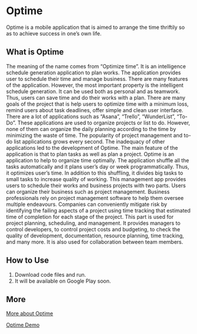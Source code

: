 # Optime
Optime is a mobile application that is aimed to arrange the time thriftily so as to achieve success in one’s own life.


## What is Optime
The meaning of the name comes from “Optimize time”. It is an intelligence schedule generation application to plan works. The application provides user to schedule their time and manage business. There are many features of the application. However, the most important property is the intelligent schedule generation. It can be used both as personal and as teamwork. Thus, users can save time and do their works with a plan. There are many goals of the project that is help users to optimize time with a minimum loss, remind users about task deadlines, offer simple and clean user interface. There are a lot of applications such as “Asana”, “Trello”, “WunderList”, “To-Do”. These applications are used to organize projects or list to do. However, none of them can organize the daily planning according to the time by minimizing the waste of time. The popularity of project management and to-do list applications grows every second. The inadequacy of other applications led to the development of Optime. 
The main feature of the application is that to plan tasks as well as plan a project. Optime is an application to help to organize time optimally. The application shuffle all the tasks automatically and it plans user’s day or week programmatically. Thus, it optimizes user’s time. In addition to this shuffling, it divides big tasks to small tasks to increase quality of working. 
This management app provides users to schedule their works and business projects with two parts. Users can organize their business such as project management. Business professionals rely on project management software to help them oversee multiple endeavours. Companies can conveniently mitigate risk by identifying the failing aspects of a project using time tracking that estimated time of completion for each stage of the project. This part is used for project planning, scheduling, and management. It provides managers to control developers, to control project costs and budgeting, to check the quality of development, documentation, resource planning, time tracking, and many more. It is also used for collaboration between team members. 


## How to Use
 1. Download code files and run.
 2. It will be available on Google Play soon.


## More
[More about Optime](https://optimee.wordpress.com/ "Optime")

[Optime Demo](https://youtu.be/MZorvCswkus/ "OptimeDemo") 
